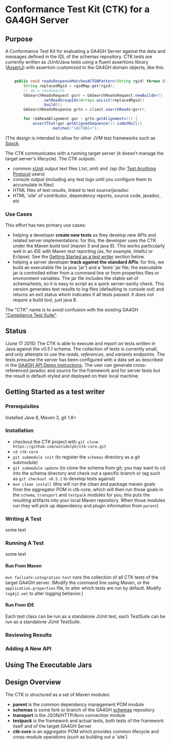 # Conformance Test Kit (CTK) for a GA4GH Server
## Purpose
A Conformance Test Kit for evaluating a GA4GH Server against the data and messages defined in the IDL of the schemas repository. CTK tests are currently written as JUnit/Java tests using a fluent assertions library ([AssertJ](http://joel-costigliola.github.io/assertj/)) with assertion customized to the GA4GH domain objects, like this:

```java

    public void readsResponseMatchesACTGNPattern(String rgid) throws Exception {
        String replacedRgid = rgidMap.get(rgid);
        // do a readsearch
        GASearchReadsRequest gsrr = GASearchReadsRequest.newBuilder()
                .setReadGroupIds(Arrays.asList(replacedRgid))
                .build();
        GASearchReadsResponse grtn = client.searchReads(gsrr);

        for (GAReadAlignment gar : grtn.getAlignments()) {
            assertThat(gar.getAlignedSequence()).isNotNull()
                    .matches("[ACTGN]+");
```

(The design is intended to allow for other JVM test frameworks such as [Spock](https://code.google.com/p/spock/).

The CTK communicates with a running target server (it doesn't manage the target server's lifecycle). The CTK outputs:

- common [xUnit]() output text files (.txt,.xml) and .tap (for [Test Anything Protocol](https://testanything.org/) users)
- console output (including any test logs until you configure them to accumulate in files)
- HTML files of test results, linked to test source/javadoc
- HTML 'site' of contributor, dependency reports, source code, javadoc, etc

### Use Cases
This effort has two primary use cases:

- helping a developer **create new tests** as they develop new APIs and related server implementations: for this, the developer uses the CTK under the Maven build tool (maven 3 and java 8). This works particularly well in an IDE with Maven test reporting (as, for example, IntelliJ or Eclipse). See the [Getting Started as a test writer](##getting-started-as-a-test-writer) section below.
- helping a server developer **track against the standard APIs**: for this, we build an executable file (a java 'jar') and a 'tests' jar file; the executable jar is controlled either from a command line or from properties files or environment variables. The jar file includes the stable set of schema/tests, so it is easy to script as a quick server-sanity check. This version
 generates test results to log files (defaulting to console out) and returns an exit status which indicates if all tests passed. It does not require a build tool, just java 8.

The "CTK" name is to avoid confusion with the existing GA4GH ["Compliance Test Suite"](https://github.com/ga4gh/compliance).

## Status
(June 17 2015) The CTK is able to execute and report on tests written in Java against the v0.5.1 schema. The collection of tests is currently small, and only attempts to use the *reads*, *references*, and *variants* endpoints.
The tests presume the server has been configured with a data set as described in the
[GA4GH API Demo instructions](http://ga4gh-reference-implementation.readthedocs.org/en/stable/demo.html). The user can generate cross-referenced
javadoc and source for the framework and for server tests but the result is default-styled and deployed on their local
machine.

## Getting Started as a test writer
### Prerequisites
Installed Java 8, Maven 3, git 1.8+
### Installation

- checkout the CTK project with `git clone https://github.com/wstidolph/ctk-core.git`
- `cd ctk-core`
- `git submodule init` (to register the `schemas` directory as a git submodule)
- `git submodule update` (to clone the schema from git; you may want to cd into the schema directory and check out a specific branch or tag such as `git checkout v0.5.1` to develop tests against)
- `mvn clean install` (this will run the clean and package maven goals from the aggregator POM in ctk-core, which will then run those goals in the `schema`, `transport` and `testpack` modules for you; this puts the resulting artifacts into your local Maven repository. When those modules run they will pick up dependency and plugin information from `parent`)

### Writing A Test

some text

### Running A Test
some text

#### Run From Maven
`mvn failsafe:integration-test` runs the collection of all CTK tests of the target GA4GH server. (Modify the command line using Maven, or the `application.properties` file,  to alter which tests are run by default. Modify `log4j2.xml` to alter logging behavior.)

#### Run From IDE
Each test class can be run as a standalone JUnit test, each TestSuite can be run as a standalone JUnit TestSuite.

### Reviewing Results

### Adding A New API

## Using The Executable Jars

## Design Overview
The CTK is structured as a set of Maven modules:

- **parent** is the common dependency management POM module
- **schemas** is some fork or branch of the GA4GH [schemas](https://github.com/ga4gh/schemas) repository
- **transport** is the JSON/HTTP/Avro connection module
- **testpack** is the framework and actual tests, both tests of the framework itself and of the target GA4GH Server
- **ctk-core** is an aggregator POM which provides common lifecycle and cross-module operations (such as building out a 'site')

